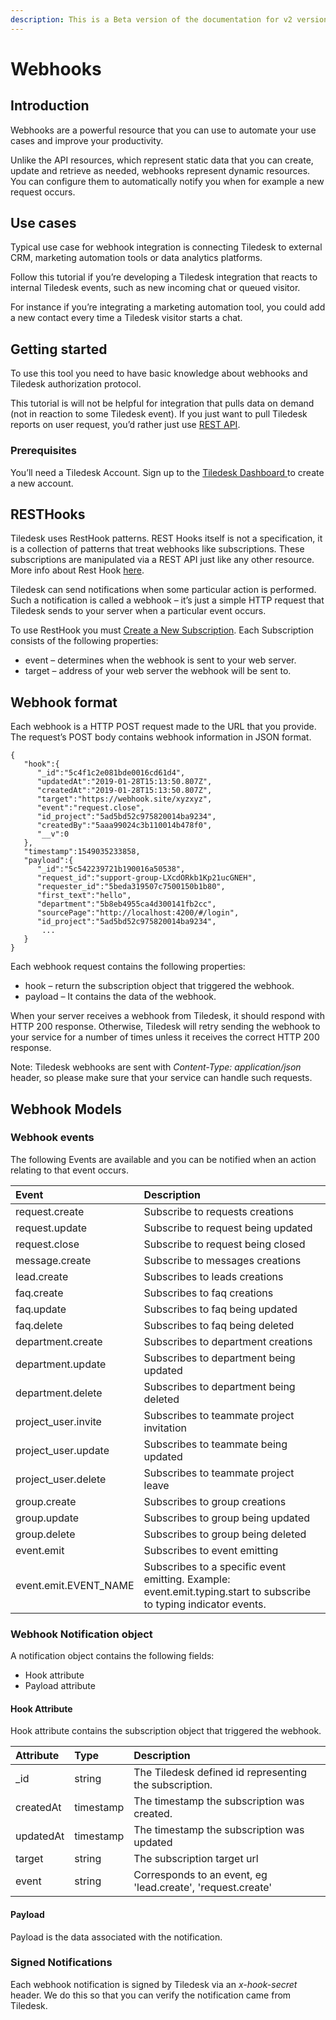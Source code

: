 ```yaml
---
description: This is a Beta version of the documentation for v2 version
---
```


# Webhooks

## Introduction

Webhooks are a powerful resource that you can use to automate your use cases and improve your productivity.

Unlike the API resources, which represent static data that you can create, update and retrieve as needed, webhooks represent dynamic resources. You can configure them to automatically notify you when for example a new request occurs.

## Use cases

Typical use case for webhook integration is connecting Tiledesk to external CRM, marketing automation tools or data analytics platforms.

Follow this tutorial if you’re developing a Tiledesk integration that reacts to internal Tiledesk events, such as new incoming chat or queued visitor.

For instance if you’re integrating a marketing automation tool, you could add a new contact every time a Tiledesk visitor starts a chat.

## Getting started

To use this tool you need to have basic knowledge about webhooks and Tiledesk authorization protocol.

This tutorial is will not be helpful for integration that pulls data on demand \(not in reaction to some Tiledesk event\). If you just want to pull Tiledesk reports on user request, you’d rather just use [REST API](../api/).

### Prerequisites

You’ll need a Tiledesk Account. Sign up to the [Tiledesk Dashboard ](https://console.tiledesk.com/dashboard)to create a new account.

## RESTHooks

Tiledesk uses RestHook patterns. REST Hooks itself is not a specification, it is a collection of patterns that treat webhooks like subscriptions. These subscriptions are manipulated via a REST API just like any other resource. More info about Rest Hook [here](http://resthooks.org).

Tiledesk can send notifications when some particular action is performed. Such a notification is called a webhook – it’s just a simple HTTP request that Tiledesk sends to your server when a particular event occurs.

To use RestHook you must [Create a New Subscription](subscriptions.md#create-a-new-subscription). Each Subscription consists of the following properties:

* event – determines when the webhook is sent to your web server.
* target – address of your web server the webhook will be sent to.

## Webhook format

Each webhook is a HTTP POST request made to the URL that you provide. The request’s POST body contains webhook information in JSON format.

```text
{
   "hook":{
      "_id":"5c4f1c2e081bde0016cd61d4",
      "updatedAt":"2019-01-28T15:13:50.807Z",
      "createdAt":"2019-01-28T15:13:50.807Z",
      "target":"https://webhook.site/xyzxyz",
      "event":"request.close",
      "id_project":"5ad5bd52c975820014ba9234",
      "createdBy":"5aaa99024c3b110014b478f0",
      "__v":0
   },
   "timestamp":1549035233858,
   "payload":{
      "_id":"5c542239721b190016a50538",
      "request_id":"support-group-LXcdORkb1Kp21ucGNEH",
      "requester_id":"5beda319507c7500150b1b80",
      "first_text":"hello",
      "department":"5b8eb4955ca4d300141fb2cc",
      "sourcePage":"http://localhost:4200/#/login",
      "id_project":"5ad5bd52c975820014ba9234",
       ...
   }
}
```

Each webhook request contains the following properties:

* hook – return the subscription object that triggered the webhook.
* payload – It contains the data of the webhook.

When your server receives a webhook from Tiledesk, it should respond with HTTP 200 response. Otherwise, Tiledesk will retry sending the webhook to your service for a number of times unless it receives the correct HTTP 200 response.

Note: Tiledesk webhooks are sent with _Content-Type: application/json_ header, so please make sure that your service can handle such requests.

## Webhook Models

### Webhook events

The following Events are available and you can be notified when an action relating to that event occurs.

| Event | Description |
| :--- | :--- |
| request.create | Subscribe to requests creations |
| request.update | Subscribe to request being updated |
| request.close | Subscribe to request being closed |
| message.create | Subscribe to messages creations |
| lead.create | Subscribes to leads creations |
| faq.create | Subscribes to faq creations |
| faq.update | Subscribes to faq being updated |
| faq.delete | Subscribes to faq being deleted |
| department.create | Subscribes to department creations |
| department.update | Subscribes to department being updated |
| department.delete | Subscribes to department being deleted |
| project_user.invite | Subscribes to teammate project invitation |
| project_user.update | Subscribes to teammate being updated |
| project_user.delete | Subscribes to teammate project leave |
| group.create | Subscribes to group creations |
| group.update | Subscribes to group being updated |
| group.delete | Subscribes to group being deleted |
| event.emit | Subscribes to event emitting |
| event.emit.EVENT_NAME | Subscribes to a specific event emitting. Example: event.emit.typing.start to subscribe to typing indicator events.  |

### Webhook Notification object

A notification object contains the following fields:

* Hook attribute
* Payload attribute

#### Hook Attribute

Hook attribute contains the subscription object that triggered the webhook.

| Attribute | Type | Description |
| :--- | :--- | :--- |
| \_id | string | The Tiledesk defined id representing the subscription. |
| createdAt | timestamp | The timestamp the subscription was created. |
| updatedAt | timestamp | The timestamp the subscription was updated |
| target | string | The subscription target url |
| event | string | Corresponds to an event, eg 'lead.create', 'request.create' |

#### Payload

Payload is the data associated with the notification.

### Signed Notifications

Each webhook notification is signed by Tiledesk via an _x-hook-secret_ header. We do this so that you can verify the notification came from Tiledesk.
